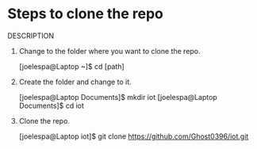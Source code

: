 # Steps to clone the repo

DESCRIPTION

1. Change to the folder where you want to clone the repo. 


    [joelespa@Laptop ~]$ cd [path]

2. Create the folder and change to it.


    [joelespa@Laptop Documents]$ mkdir iot
    [joelespa@Laptop Documents]$ cd iot

3. Clone the repo.


    [joelespa@Laptop iot]$ git clone https://github.com/Ghost0396/iot.git
